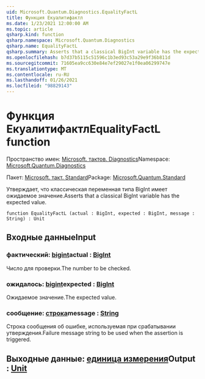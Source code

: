 ```yaml
---
uid: Microsoft.Quantum.Diagnostics.EqualityFactL
title: Функция Екуалитифактл
ms.date: 1/23/2021 12:00:00 AM
ms.topic: article
qsharp.kind: function
qsharp.namespace: Microsoft.Quantum.Diagnostics
qsharp.name: EqualityFactL
qsharp.summary: Asserts that a classical BigInt variable has the expected value.
ms.openlocfilehash: b7d37b5115c51596c1b3ed93c53a29e9f36b811d
ms.sourcegitcommit: 71605ea9cc630e84e7ef29027e1f0ea06299747e
ms.translationtype: MT
ms.contentlocale: ru-RU
ms.lasthandoff: 01/26/2021
ms.locfileid: "98829143"
---
```

# <a name="equalityfactl-function"></a><span data-ttu-id="652f8-102">Функция Екуалитифактл</span><span class="sxs-lookup"><span data-stu-id="652f8-102">EqualityFactL function</span></span>

<span data-ttu-id="652f8-103">Пространство имен: [Microsoft. тактов. Diagnostics](xref:Microsoft.Quantum.Diagnostics)</span><span class="sxs-lookup"><span data-stu-id="652f8-103">Namespace: [Microsoft.Quantum.Diagnostics](xref:Microsoft.Quantum.Diagnostics)</span></span>

<span data-ttu-id="652f8-104">Пакет: [Microsoft. такт. Standard](https://nuget.org/packages/Microsoft.Quantum.Standard)</span><span class="sxs-lookup"><span data-stu-id="652f8-104">Package: [Microsoft.Quantum.Standard](https://nuget.org/packages/Microsoft.Quantum.Standard)</span></span>


<span data-ttu-id="652f8-105">Утверждает, что классическая переменная типа BigInt имеет ожидаемое значение.</span><span class="sxs-lookup"><span data-stu-id="652f8-105">Asserts that a classical BigInt variable has the expected value.</span></span>

```qsharp
function EqualityFactL (actual : BigInt, expected : BigInt, message : String) : Unit
```


## <a name="input"></a><span data-ttu-id="652f8-106">Входные данные</span><span class="sxs-lookup"><span data-stu-id="652f8-106">Input</span></span>

### <a name="actual--bigint"></a><span data-ttu-id="652f8-107">фактический: [bigint](xref:microsoft.quantum.lang-ref.bigint)</span><span class="sxs-lookup"><span data-stu-id="652f8-107">actual : [BigInt](xref:microsoft.quantum.lang-ref.bigint)</span></span>

<span data-ttu-id="652f8-108">Число для проверки.</span><span class="sxs-lookup"><span data-stu-id="652f8-108">The number to be checked.</span></span>


### <a name="expected--bigint"></a><span data-ttu-id="652f8-109">ожидалось: [bigint](xref:microsoft.quantum.lang-ref.bigint)</span><span class="sxs-lookup"><span data-stu-id="652f8-109">expected : [BigInt](xref:microsoft.quantum.lang-ref.bigint)</span></span>

<span data-ttu-id="652f8-110">Ожидаемое значение.</span><span class="sxs-lookup"><span data-stu-id="652f8-110">The expected value.</span></span>


### <a name="message--string"></a><span data-ttu-id="652f8-111">сообщение: [строка](xref:microsoft.quantum.lang-ref.string)</span><span class="sxs-lookup"><span data-stu-id="652f8-111">message : [String](xref:microsoft.quantum.lang-ref.string)</span></span>

<span data-ttu-id="652f8-112">Строка сообщения об ошибке, используемая при срабатывании утверждения.</span><span class="sxs-lookup"><span data-stu-id="652f8-112">Failure message string to be used when the assertion is triggered.</span></span>



## <a name="output--unit"></a><span data-ttu-id="652f8-113">Выходные данные: [единица измерения](xref:microsoft.quantum.lang-ref.unit)</span><span class="sxs-lookup"><span data-stu-id="652f8-113">Output : [Unit](xref:microsoft.quantum.lang-ref.unit)</span></span>

